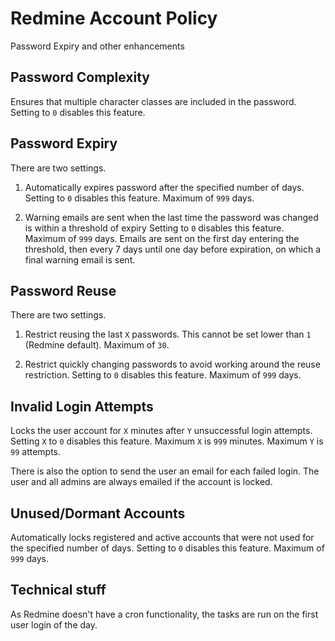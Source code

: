 # Redmine Account Policy

Password Expiry and other enhancements

## Password Complexity

Ensures that multiple character classes are included in the password.
Setting to `0` disables this feature.

## Password Expiry

There are two settings.

1. Automatically expires password after the specified number of days.
Setting to `0` disables this feature.
Maximum of `999` days.

2. Warning emails are sent when the last time the password was changed is within a threshold of expiry
Setting to `0` disables this feature.
Maximum of `999` days.
Emails are sent on the first day entering the threshold, then every 7 days until one day before expiration, on which a final warning email is sent.

## Password Reuse

There are two settings.

1. Restrict reusing the last `X` passwords.  This cannot be set lower than `1` (Redmine default).
Maximum of `30`.

2. Restrict quickly changing passwords to avoid working around the reuse restriction. Setting to `0` disables this feature.
Maximum of `999` days.

## Invalid Login Attempts

Locks the user account for `X` minutes after `Y` unsuccessful login attempts.  Setting `X` to `0` disables this feature.
Maximum `X` is `999` minutes.
Maximum `Y` is `99` attempts.

There is also the option to send the user an email for each failed login.  The user and all admins are always emailed if the account is locked.

## Unused/Dormant Accounts

Automatically locks registered and active accounts that were not used for the specified number of days.
Setting to `0` disables this feature.
Maximum of `999` days.

## Technical stuff

As Redmine doesn't have a cron functionality, the tasks are run on the first user login of the day.

